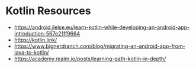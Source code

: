 # Kotlin Resources
* https://android.jlelse.eu/learn-kotlin-while-developing-an-android-app-introduction-567e21ff9664
* https://kotlin.link/
* https://www.bignerdranch.com/blog/migrating-an-android-app-from-java-to-kotlin/
* https://academy.realm.io/posts/learning-path-kotlin-in-depth/
